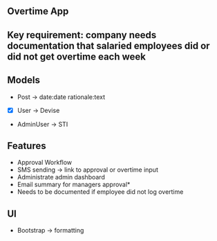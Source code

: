 ## Overtime App

## Key requirement: company needs documentation that salaried employees did or did not get overtime each week

## Models
- Post -> date:date rationale:text
- [x] User -> Devise
- AdminUser -> STI

## Features
- Approval Workflow
- SMS sending -> link to approval or overtime input
- Administrate admin dashboard
- Email summary for managers approval*
- Needs to be documented if employee did not log overtime

## UI
- Bootstrap -> formatting
